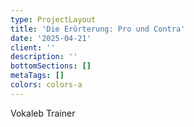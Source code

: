 ```yaml
---
type: ProjectLayout
title: 'Die Erörterung: Pro und Contra'
date: '2025-04-21'
client: ''
description: ''
bottomSections: []
metaTags: []
colors: colors-a
---
```

Vokaleb Trainer

